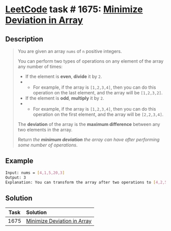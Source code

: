 # [LeetCode][leetcode] task # 1675: [Minimize Deviation in Array][task]

Description
-----------

> You are given an array `nums` of `n` positive integers.
> 
> You can perform two types of operations on any element of the array any number of times:
> * If the element is **even**, **divide** it by `2`.
> * * For example, if the array is `[1,2,3,4]`, then you can do this operation on the last element, and the array will be `[1,2,3,2]`.
> * If the element is **odd**, **multiply** it by `2`.
> * * For example, if the array is `[1,2,3,4]`, then you can do this operation on the first element, and the array will be `[2,2,3,4]`.
>
> The **deviation** of the array is the **maximum difference** between any two elements in the array.
> 
> Return _the **minimum deviation** the array can have after performing some number of operations_.

Example
-------

```sh
Input: nums = [4,1,5,20,3]
Output: 3
Explanation: You can transform the array after two operations to [4,2,5,5,3], then the deviation will be 5 - 2 = 3.
```

Solution
--------

| Task | Solution                                |
|:----:|:----------------------------------------|
| 1675 | [Minimize Deviation in Array][solution] |


[leetcode]: <http://leetcode.com/>
[task]: <https://leetcode.com/problems/minimize-deviation-in-array/>
[solution]: <https://github.com/wellaxis/praxis-leetcode/blob/main/src/main/java/com/witalis/praxis/leetcode/task/h17/p1675/option/Practice.java>
